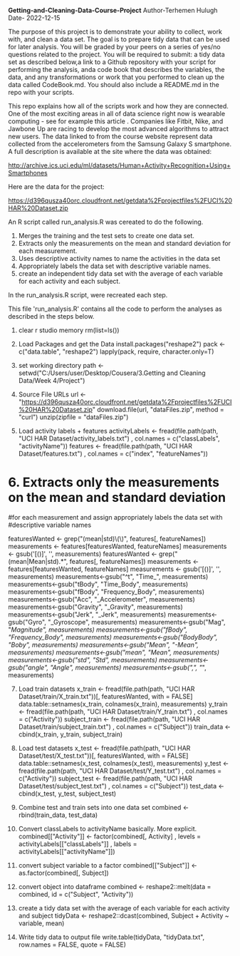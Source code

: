**Getting-and-Cleaning-Data-Course-Project**
Author-Terhemen Hulugh Date- 2022-12-15

The purpose of this project is to demonstrate your ability to collect, work with, and clean a data set. The goal is to prepare tidy data that can be used for later analysis. You will be graded by your peers on a series of yes/no questions related to the project. You will be required to submit: 
a tidy data set as described below,a link to a Github repository with your script for performing the analysis, anda code book that describes the variables, the data, and any transformations or work that you performed to clean up the data called CodeBook.md. You should also include a README.md in the repo with your scripts. 

This repo explains how all of the scripts work and how they are connected.
One of the most exciting areas in all of data science right now is wearable computing - see for example this article . Companies like Fitbit, Nike, and Jawbone Up are racing to develop the most advanced algorithms to attract new users. The data linked to from the course website represent data collected from the accelerometers from the Samsung Galaxy S smartphone. A full description is available at the site where the data was obtained:
  
http://archive.ics.uci.edu/ml/datasets/Human+Activity+Recognition+Using+Smartphones

Here are the data for the project:
  
https://d396qusza40orc.cloudfront.net/getdata%2Fprojectfiles%2FUCI%20HAR%20Dataset.zip

An R script called run_analysis.R was cereated to do the following.

1. Merges the training and the test sets to create one data set.
2. Extracts only the measurements on the mean and standard deviation for each measurement.
3. Uses descriptive activity names to name the activities in the data set 
4. Appropriately labels the data set with descriptive variable names.
5. create an independent tidy data set with the average of each variable for each activity and each subject.

In the run_analysis.R script, were recreated each step.

This file 'run_analysis.R' contains all the code to perform the analyses as described in the steps below. 
  
1. clear r studio memory
rm(list=ls())

2. Load Packages and get the Data
install.packages("reshape2") pack <- c("data.table", "reshape2") lapply(pack, require, character.only=T)

3. set working directory
path <- setwd("C:/Users/user/Desktop/Cousera/3.Getting and Cleaning Data/Week 4/Project")

4. Source File URLs
url <- "https://d396qusza40orc.cloudfront.net/getdata%2Fprojectfiles%2FUCI%20HAR%20Dataset.zip" download.file(url, "dataFiles.zip", method = "curl") unzip(zipfile = "dataFiles.zip")

5. Load activity labels + features
activityLabels <- fread(file.path(path, "UCI HAR Dataset/activity_labels.txt") , col.names = c("classLabels", "activityName")) features <- fread(file.path(path, "UCI HAR Dataset/features.txt") , col.names = c("index", "featureNames"))

# 6. Extracts only the measurements on the mean and standard deviation 
#for each measurement and assign appropriately labels the data set with #descriptive variable names

featuresWanted <- grep("(mean|std)\\(\\)", features[, featureNames])
measurements <- features[featuresWanted, featureNames]
measurements <- gsub('[()]', '', measurements)
featuresWanted <- grep("(mean|Mean|std).*", features[, featureNames])
measurements <- features[featuresWanted, featureNames]
measurements <- gsub('[()]', '', measurements)
measurements<-gsub("^t", "Time_", measurements)
measurements<-gsub("tBody", "Time_Body", measurements)
measurements<-gsub("fBody", "Frequency_Body", measurements)
measurements<-gsub("Acc", "_Accelerometer", measurements)
measurements<-gsub("Gravity", "_Gravity", measurements)
measurements<-gsub("Jerk", "_Jerk", measurements)
measurements<-gsub("Gyro", "_Gyroscope", measurements)
measurements<-gsub("Mag", "_Magnitude", measurements)
measurements<-gsub("fBody", "Frequency_Body", measurements)
measurements<-gsub("BodyBody", "_Boby", measurements)
measurements<-gsub("Mean", "-Mean", measurements)
measurements<-gsub("mean", "Mean", measurements)
measurements<-gsub("std", "Std", measurements)
measurements<-gsub("angle", "Angle_", measurements)
measurements<-gsub(",", "_", measurements)

7. Load train datasets
x_train <- fread(file.path(path, "UCI HAR Dataset/train/X_train.txt"))[, featuresWanted, with = FALSE] data.table::setnames(x_train, colnames(x_train), measurements) y_train <- fread(file.path(path, "UCI HAR Dataset/train/Y_train.txt") , col.names = c("Activity")) subject_train <- fread(file.path(path, "UCI HAR Dataset/train/subject_train.txt") , col.names = c("Subject")) train_data <- cbind(x_train, y_train, subject_train)

8. Load test datasets
x_test <- fread(file.path(path, "UCI HAR Dataset/test/X_test.txt"))[, featuresWanted, with = FALSE] data.table::setnames(x_test, colnames(x_test), measurements) y_test <- fread(file.path(path, "UCI HAR Dataset/test/Y_test.txt") , col.names = c("Activity")) subject_test <- fread(file.path(path, "UCI HAR Dataset/test/subject_test.txt") , col.names = c("Subject")) test_data <- cbind(x_test, y_test, subject_test)

9. Combine test and train sets into one data set
combined <- rbind(train_data, test_data)

10. Convert classLabels to activityName basically. More explicit.
combined[["Activity"]] <- factor(combined[, Activity] , levels = activityLabels[["classLabels"]] , labels = activityLabels[["activityName"]])

11. convert subject variable to a factor
combined[["Subject"]] <- as.factor(combined[, Subject])

12. convert object into dataframe
combined <- reshape2::melt(data = combined, id = c("Subject", "Activity"))

13. create a tidy data set with the average of each variable for each activity and subject
tidyData <- reshape2::dcast(combined, Subject + Activity ~ variable, mean)

14. Write tidy data to output file 
write.table(tidyData, "tidyData.txt", row.names = FALSE, quote = FALSE)

